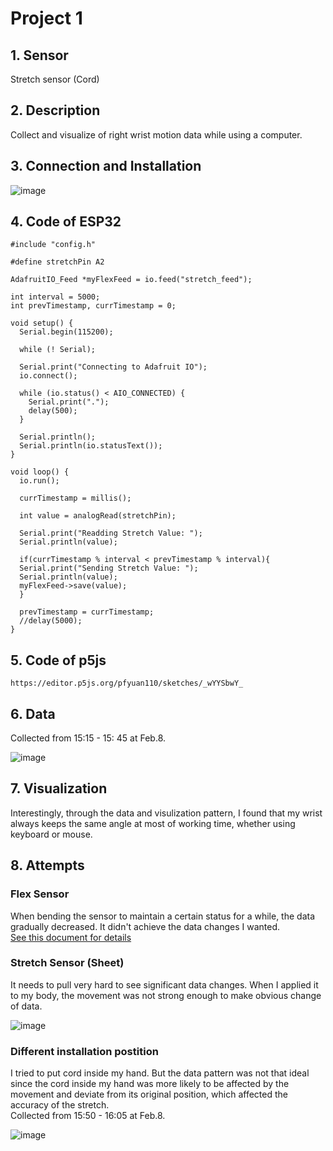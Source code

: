 # Project 1

## 1. Sensor
Stretch sensor (Cord)

## 2. Description
Collect and visualize of right wrist motion data while using a computer.

## 3. Connection and Installation
![image](https://github.com/pfyuan110/CT2-Spring23/blob/main/Week3/Installation_all.jpg)

## 4. Code of ESP32
```
#include "config.h"

#define stretchPin A2

AdafruitIO_Feed *myFlexFeed = io.feed("stretch_feed");

int interval = 5000;                  
int prevTimestamp, currTimestamp = 0;

void setup() {
  Serial.begin(115200);

  while (! Serial);
  
  Serial.print("Connecting to Adafruit IO");
  io.connect();

  while (io.status() < AIO_CONNECTED) {
    Serial.print(".");
    delay(500);
  }

  Serial.println();
  Serial.println(io.statusText());
}

void loop() {
  io.run();

  currTimestamp = millis();

  int value = analogRead(stretchPin);

  Serial.print("Readding Stretch Value: ");
  Serial.println(value);
  
  if(currTimestamp % interval < prevTimestamp % interval){  
  Serial.print("Sending Stretch Value: ");
  Serial.println(value);
  myFlexFeed->save(value);
  }

  prevTimestamp = currTimestamp;
  //delay(5000);
}
````

## 5. Code of p5js
`https://editor.p5js.org/pfyuan110/sketches/_wYYSbwY_`

## 6. Data
Collected from 15:15 - 15: 45 at Feb.8.<br>

![image](https://user-images.githubusercontent.com/113642868/217677558-bbf6fc1d-5a9d-40fd-92f9-63c349496368.png)

## 7. Visualization
Interestingly, through the data and visulization pattern, I found that my wrist always keeps the same angle at most of working time, whether using keyboard or mouse.

## 8. Attempts
### Flex Sensor
When bending the sensor to maintain a certain status for a while, the data gradually decreased. It didn't achieve the data changes I wanted.<br>
[See this document for details](Week2/W2_WebApp.md)

### Stretch Sensor (Sheet)
It needs to pull very hard to see significant data changes. When I applied it to my body, the movement was not strong enough to make obvious change of data.<br>

![image](https://user-images.githubusercontent.com/113642868/217680994-3ffa843a-a58e-492f-8d48-bb22f4ebf99b.jpg)

### Different installation postition
I tried to put cord inside my hand. But the data pattern was not that ideal since the cord inside my hand was more likely to be affected by the movement and deviate from its original position, which affected the accuracy of the stretch.<br>
Collected from 15:50 - 16:05 at Feb.8.

![image](https://user-images.githubusercontent.com/113642868/217679960-964d5373-f520-4a6f-b5f3-15af985c9086.png)

